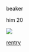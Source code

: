 beaker

him 20

![](https://cdn.discordapp.com/emojis/1114027989261357176.webp?size=40&quality=lossless)

[rentry](https://rentry.co/beakerbong)
